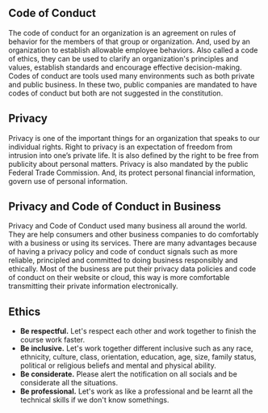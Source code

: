 Code of Conduct
---------------
The code of conduct for an organization is an agreement on rules of behavior for the members of that group or organization. And, used by an organization to establish allowable employee behaviors. Also called a code of ethics, they can be used to clarify an organization's principles and values, establish standards and encourage effective decision-making. Codes of conduct are tools used many environments such as both private and public business. In these two, public companies are mandated to have codes of conduct but both are not suggested in the constitution.

Privacy
-------
Privacy is one of the important things for an organization that speaks to our individual rights. Right to privacy is an expectation of freedom from intrusion into one’s private life. It is also defined by the right to be free from publicity about personal matters. Privacy is also mandated by the public Federal Trade Commission. And, its protect personal financial information, govern use of personal information.

Privacy and Code of Conduct in Business
-------
Privacy and Code of Conduct used many business all around the world. They are help consumers and other business companies to do comfortably with a business or using its services. There are many advantages because of having a privacy policy and code of conduct signals such as more reliable, principled and committed to doing business responsibly and ethically. Most of the business are put their privacy data policies and code of conduct on their website or cloud, this way is more comfortable transmitting their private information electronically.

Ethics
------
- **Be respectful.** Let's respect each other and work together to finish the course work faster.
- **Be inclusive.** Let's work together different inclusive such as any race, ethnicity, culture, class, orientation, education, age, size, family status, political or religious beliefs and mental and physical ability.
- **Be considerate.** Please alert the notification on all socials and be considerate all the situations. 
- **Be professional.** Let's work as like a professional and be learnt all the technical skills if we don't know somethings.